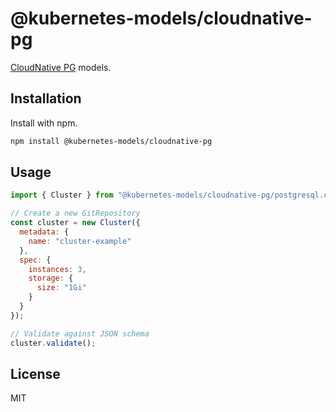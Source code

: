 # @kubernetes-models/cloudnative-pg

[CloudNative PG](https://cloudnative-pg.io/) models.

## Installation

Install with npm.

```sh
npm install @kubernetes-models/cloudnative-pg
```

## Usage

```js
import { Cluster } from "@kubernetes-models/cloudnative-pg/postgresql.cnpg.io/v1/Cluster";

// Create a new GitRepository
const cluster = new Cluster({
  metadata: {
    name: "cluster-example"
  },
  spec: {
    instances: 3,
    storage: {
      size: "1Gi"
    }
  }
});

// Validate against JSON schema
cluster.validate();
```

## License

MIT
